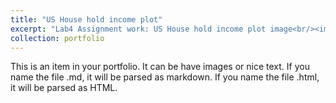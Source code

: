 ```yaml
---
title: "US House hold income plot"
excerpt: "Lab4 Assignment work: US House hold income plot image<br/><img src='/images/US_Household_Income_plot.png'>"
collection: portfolio
---
```


This is an item in your portfolio. It can be have images or nice text. If you name the file .md, it will be parsed as markdown. If you name the file .html, it will be parsed as HTML. 

